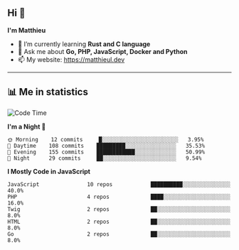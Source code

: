 ## Hi 👋
**I'm Matthieu**

- 🌱 I’m currently learning **Rust and C language**
- 💬 Ask me about **Go, PHP, JavaScript, Docker and Python**
- 📫 My website: https://matthieul.dev

-------

## 📊 Me in statistics
<!--START_SECTION:waka-->
![Code Time](http://img.shields.io/badge/Code%20Time-206%20hrs%2019%20mins-blue)

**I'm a Night 🦉** 

```text
🌞 Morning    12 commits     █░░░░░░░░░░░░░░░░░░░░░░░░   3.95% 
🌆 Daytime    108 commits    █████████░░░░░░░░░░░░░░░░   35.53% 
🌃 Evening    155 commits    ████████████░░░░░░░░░░░░░   50.99% 
🌙 Night      29 commits     ██░░░░░░░░░░░░░░░░░░░░░░░   9.54%

```


**I Mostly Code in JavaScript** 

```text
JavaScript               10 repos            ██████████░░░░░░░░░░░░░░░   40.0% 
PHP                      4 repos             ████░░░░░░░░░░░░░░░░░░░░░   16.0% 
Twig                     2 repos             ██░░░░░░░░░░░░░░░░░░░░░░░   8.0% 
HTML                     2 repos             ██░░░░░░░░░░░░░░░░░░░░░░░   8.0% 
Go                       2 repos             ██░░░░░░░░░░░░░░░░░░░░░░░   8.0%

```



<!--END_SECTION:waka-->
